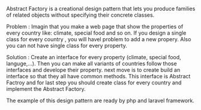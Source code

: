 Abstract Factory is a creational design pattern that lets you produce families of related objects without specifying their concrete classes.

Problem : Imagin that you make a web page that show the properties of every country like: climate, special food and so on. If you design a single class for every country , you will havel problem to add a new propery. Also you can not have single class for every property.

Solution : Create an interface for every property (climate, special food, languge,...). Then you can make all variants of countries follow those interfaces and develope their property. next move is to create build an interface so that they all have common methods. This interface is Abstract Factroy and for last step you should create class for every country and implement the Abstract Factory.

The example of this design pattern are ready by php and laravel framework.
